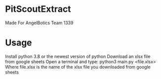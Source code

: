 # PitScoutExtract
Made For AngelBotics Team 1339

# Usage
Install python 3.8 or the newest version of python
Download an xlsx file from google sheets
Open a terminal and type: python3 main.py <file.xlsx>
Where file.xlsx is the name of the xlsx file you downloaded from google sheets
